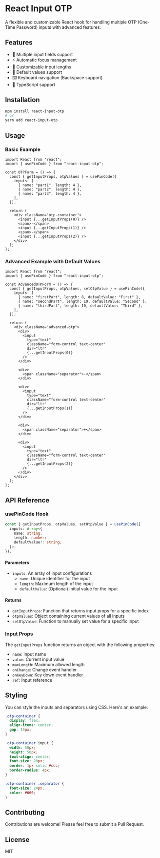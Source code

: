 # React Input OTP

A flexible and customizable React hook for handling multiple OTP (One-Time Password) inputs with advanced features.

## Features

- 🔄 Multiple input fields support
- ⚡ Automatic focus management
- 🔢 Customizable input lengths
- 💾 Default values support
- ⌨️ Keyboard navigation (Backspace support)
- 🎯 TypeScript support

## Installation

```bash
npm install react-input-otp
# or
yarn add react-input-otp
```

## Usage

### Basic Example

```tsx
import React from "react";
import { usePinCode } from "react-input-otp";

const OTPForm = () => {
  const { getInputProps, otpValues } = usePinCode({
    inputs: [
      { name: "part1", length: 4 },
      { name: "part2", length: 4 },
      { name: "part3", length: 4 },
    ],
  });

  return (
    <div className="otp-container">
      <input {...getInputProps(0)} />
      <span>-</span>
      <input {...getInputProps(1)} />
      <span>-</span>
      <input {...getInputProps(2)} />
    </div>
  );
};
```

### Advanced Example with Default Values

```tsx
import React from "react";
import { usePinCode } from "react-input-otp";

const AdvancedOTPForm = () => {
  const { getInputProps, otpValues, setOtpValue } = usePinCode({
    inputs: [
      { name: "firstPart", length: 8, defaultValue: "First" },
      { name: "secondPart", length: 10, defaultValue: "Second" },
      { name: "thirdPart", length: 10, defaultValue: "Third" },
    ],
  });

  return (
    <div className="advanced-otp">
      <div>
        <input
          type="text"
          className="form-control text-center"
          dir="ltr"
          {...getInputProps(0)}
        />
      </div>

      <div>
        <span className="separator">-</span>
      </div>

      <div>
        <input
          type="text"
          className="form-control text-center"
          dir="ltr"
          {...getInputProps(1)}
        />
      </div>

      <div>
        <span className="separator">+</span>
      </div>

      <div>
        <input
          type="text"
          className="form-control text-center"
          dir="ltr"
          {...getInputProps(2)}
        />
      </div>
    </div>
  );
};
```

## API Reference

### usePinCode Hook

```typescript
const { getInputProps, otpValues, setOtpValue } = usePinCode({
  inputs: Array<{
    name: string;
    length: number;
    defaultValue?: string;
  }>;
});
```

#### Parameters

- `inputs`: An array of input configurations
  - `name`: Unique identifier for the input
  - `length`: Maximum length of the input
  - `defaultValue`: (Optional) Initial value for the input

#### Returns

- `getInputProps`: Function that returns input props for a specific index
- `otpValues`: Object containing current values of all inputs
- `setOtpValue`: Function to manually set value for a specific input

### Input Props

The `getInputProps` function returns an object with the following properties:

- `name`: Input name
- `value`: Current input value
- `maxLength`: Maximum allowed length
- `onChange`: Change event handler
- `onKeyDown`: Key down event handler
- `ref`: Input reference

## Styling

You can style the inputs and separators using CSS. Here's an example:

```css
.otp-container {
  display: flex;
  align-items: center;
  gap: 10px;
}

.otp-container input {
  width: 50px;
  height: 50px;
  text-align: center;
  font-size: 20px;
  border: 1px solid #ccc;
  border-radius: 4px;
}

.otp-container .separator {
  font-size: 24px;
  color: #666;
}
```

## Contributing

Contributions are welcome! Please feel free to submit a Pull Request.

## License

MIT
